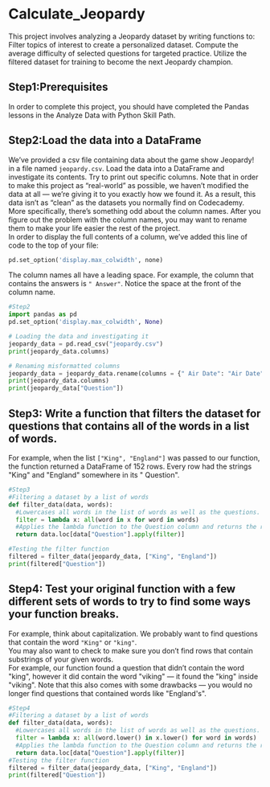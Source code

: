 # Calculate_Jeopardy
This project involves analyzing a Jeopardy dataset by writing functions to: Filter topics of interest to create a personalized dataset. Compute the average difficulty of selected questions for targeted practice. Utilize the filtered dataset for training to become the next Jeopardy champion.<br/>
## Step1:Prerequisites
In order to complete this project, you should have completed the Pandas lessons in the Analyze Data with Python Skill Path.
## Step2:Load the data into a DataFrame
We’ve provided a csv file containing data about the game show Jeopardy! in a file named `jeopardy.csv`. Load the data into a DataFrame and investigate its contents. Try to print out specific columns.
Note that in order to make this project as “real-world” as possible, we haven’t modified the data at all — we’re giving it to you exactly how we found it. As a result, this data isn’t as “clean” as the datasets you normally find on Codecademy. More specifically, there’s something odd about the column names. After you figure out the problem with the column names, you may want to rename them to make your life easier the rest of the project.<br/>
In order to display the full contents of a column, we’ve added this line of code to the top of your file:
```python
pd.set_option('display.max_colwidth', none)
```
The column names all have a leading space. For example, the column that contains the answers is `" Answer"`. Notice the space at the front of the column name.
```python
#Step2
import pandas as pd
pd.set_option('display.max_colwidth', None)

# Loading the data and investigating it
jeopardy_data = pd.read_csv("jeopardy.csv")
print(jeopardy_data.columns)

# Renaming misformatted columns
jeopardy_data = jeopardy_data.rename(columns = {" Air Date": "Air Date", " Round" : "Round", " Category": "Category", " Value": "Value", " Question":"Question", " Answer": "Answer"})
print(jeopardy_data.columns)
print(jeopardy_data["Question"])
```
## Step3: Write a function that filters the dataset for questions that contains all of the words in a list of words.
For example, when the list `["King", "England"]` was passed to our function, the function returned a DataFrame of 152 rows. Every row had the strings "King" and "England" somewhere in its " Question".
```python
#Step3
#Filtering a dataset by a list of words
def filter_data(data, words):
  #Lowercases all words in the list of words as well as the questions. Returns true if all of the words in the list appear in the question.
  filter = lambda x: all(word in x for word in words)
  #Applies the lambda function to the Question column and returns the rows where the function returned True
  return data.loc[data["Question"].apply(filter)]

#Testing the filter function
filtered = filter_data(jeopardy_data, ["King", "England"])
print(filtered["Question"])
```
## Step4: Test your original function with a few different sets of words to try to find some ways your function breaks.
For example, think about capitalization. We probably want to find questions that contain the word `"King"` or `"king"`.<br/>
You may also want to check to make sure you don’t find rows that contain substrings of your given words.</br>
For example, our function found a question that didn’t contain the word "king", however it did contain the word "viking" — it found the "king" inside "viking". Note that this also comes with some drawbacks — you would no longer find questions that contained words like "England's".
```python
#Step4
#Filtering a dataset by a list of words
def filter_data(data, words):
  #Lowercases all words in the list of words as well as the questions. Returns true if all of the words in the list appear in the question.
  filter = lambda x: all(word.lower() in x.lower() for word in words)
  #Applies the lambda function to the Question column and returns the rows where the function returned True
  return data.loc[data["Question"].apply(filter)]
#Testing the filter function
filtered = filter_data(jeopardy_data, ["King", "England"])
print(filtered["Question"])
```







